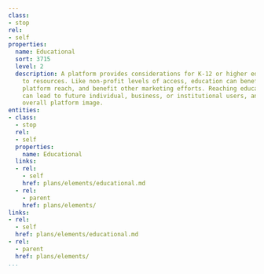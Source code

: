```yaml
---
class:
- stop
rel:
- self
properties:
  name: Educational
  sort: 3715
  level: 2
  description: A platform provides considerations for K-12 or higher educational access
    to resources. Like non-profit levels of access, education can benefit the overall
    platform reach, and benefit other marketing efforts. Reaching educational users,
    can lead to future individual, business, or institutional users, and improve the
    overall platform image.
entities:
- class:
  - stop
  rel:
  - self
  properties:
    name: Educational
  links:
  - rel:
    - self
    href: plans/elements/educational.md
  - rel:
    - parent
    href: plans/elements/
links:
- rel:
  - self
  href: plans/elements/educational.md
- rel:
  - parent
  href: plans/elements/
...
```

